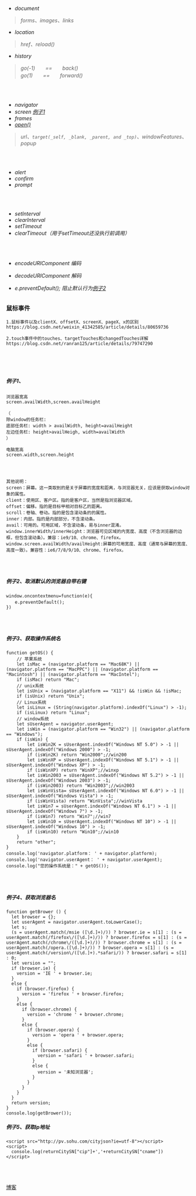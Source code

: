 <h6>
    
- document
>forms、images、links
- location
>href、reload()
- history
>go(-1)　　==　　back()<br/>go(1)　　==　　forward()

<br/><br/>

- navigator
- screen
  <a href="#demo1">例子1</a>
- frames
- [open()](https://developer.mozilla.org/en-US/docs/Web/API/Window/open)
> url、``target(_self, _blank, _parent, and _top)``、windowFeatures、popup

<br/><br/>

- alert
- confirm
- prompt

<br/><br/>

- setInterval
- clearInterval
- setTimeout
- clearTimeout（用于setTimeout还没执行前调用）

<br/><br/>

- encodeURIComponent 编码
- decodeURIComponent 解码

- e.preventDefault(); 阻止默认行为<a href="#demo2">例子2</a>


<h3>鼠标事件</h3>

```
1.鼠标事件以及clientX、offsetX、screenX、pageX、x的区别
https://blog.csdn.net/weixin_41342585/article/details/80659736

2.touch事件中的touches、targetTouches和changedTouches详解
https://blog.csdn.net/ranran125/article/details/79747290
```


<br/><br/><br/>



<h5 id="demo1">例子1、</h5>

```
浏览器宽高
screen.availWidth,screen.availHeight

（
除window的任务栏: 
底部任务栏: width > availWidth, height=availHeight
左边任务栏: height>availHeigh, width=availWidth
）

电脑宽高
screen.width,screen.height




其他说明：
screen：屏幕。这一类取到的是关于屏幕的宽度和距离，与浏览器无关，应该是获取window对象的属性。
client：使用区、客户区。指的是客户区，当然是指浏览器区域。
offset：偏移。指的是目标甲相对目标乙的距离。
scroll：卷轴、卷动。指的是包含滚动条的的属性。
inner：内部。指的是内部部分，不含滚动条。
avail：可用的。可用区域，不含滚动条，易与inner混淆。
window.innerWidth/innerHeight：浏览器可见区域的内宽度、高度（不含浏览器的边框，但包含滚动条）。兼容：ie9/10、chrome、firefox。
window.screen.availWidth/availHeight:屏幕的可用宽度、高度（通常与屏幕的宽度、高度一致）。兼容性：ie6/7/8/9/10、chrome、firefox。
```

<br/><br/>

<h5 id="demo2">例子2、取消默认的浏览器自带右键 </h5>

```
window.oncontextmenu=function(e){
　　e.preventDefault();
})
```

<br/><br/>

<h5 id="demo3">例子3、获取操作系统名</h5>

```
function getOS() {
    // 苹果系统
    let isMac = (navigator.platform == "Mac68K") || (navigator.platform == "MacPPC") || (navigator.platform == "Macintosh") || (navigator.platform == "MacIntel");
    if (isMac) return "Mac";
    // unix系统
    let isUnix = (navigator.platform == "X11") && !isWin && !isMac;
    if (isUnix) return "Unix";
    // Linux系统
    let isLinux = (String(navigator.platform).indexOf("Linux") > -1);
    if (isLinux) return "Linux";
    // window系统
    let sUserAgent = navigator.userAgent;
    let isWin = (navigator.platform == "Win32") || (navigator.platform == "Windows");
    if (isWin) {
        let isWin2K = sUserAgent.indexOf("Windows NT 5.0") > -1 || sUserAgent.indexOf("Windows 2000") > -1;
        if (isWin2K) return "Win2000";//win200
        let isWinXP = sUserAgent.indexOf("Windows NT 5.1") > -1 || sUserAgent.indexOf("Windows XP") > -1;
        if (isWinXP) return "WinXP";//winxp
        let isWin2003 = sUserAgent.indexOf("Windows NT 5.2") > -1 || sUserAgent.indexOf("Windows 2003") > -1;
        if (isWin2003) return "Win2003";//win2003
        let isWinVista= sUserAgent.indexOf("Windows NT 6.0") > -1 || sUserAgent.indexOf("Windows Vista") > -1;
        if (isWinVista) return "WinVista";//winVista
        let isWin7 = sUserAgent.indexOf("Windows NT 6.1") > -1 || sUserAgent.indexOf("Windows 7") > -1;
        if (isWin7) return "Win7";//win7
        let isWin10 = sUserAgent.indexOf("Windows NT 10") > -1 || sUserAgent.indexOf("Windows 10") > -1;
        if (isWin10) return "Win10";//win10
    }
    return "other";
}
console.log('navigator.platform： ' + navigator.platform);
console.log('navigator.userAgent： ' + navigator.userAgent);
console.log("您的操作系统是：" + getOS());
```

<br/><br/>

<h5 id="demo4">例子4、获取浏览器名</h5>

```
function getBrower () {
  let browser = {};
  let userAgent = navigator.userAgent.toLowerCase();
  let s;
  (s = userAgent.match(/msie ([\d.]+)/)) ? browser.ie = s[1] : (s = userAgent.match(/firefox\/([\d.]+)/)) ? browser.firefox = s[1] : (s = userAgent.match(/chrome\/([\d.]+)/)) ? browser.chrome = s[1] : (s = userAgent.match(/opera.([\d.]+)/)) ? browser.opera = s[1] : (s = userAgent.match(/version\/([\d.]+).*safari/)) ? browser.safari = s[1] : 0;
  let version = "";
  if (browser.ie) {
    version = 'IE ' + browser.ie;
  }
  else {
    if (browser.firefox) {
      version = 'firefox ' + browser.firefox;
    }
    else {
      if (browser.chrome) {
        version = 'chrome ' + browser.chrome;
      }
      else {
        if (browser.opera) {
          version = 'opera ' + browser.opera;
        }
        else {
          if (browser.safari) {
            version = 'safari ' + browser.safari;
          }
          else {
            version = '未知浏览器';
          }
        }
      }
    }
  }
  return version;
}
console.log(getBrower());
```

<h5 id="demo5">例子5、获取ip地址</h5>

```
<script src="http://pv.sohu.com/cityjson?ie=utf-8"></script>
<script>
  console.log(returnCitySN["cip"]+','+returnCitySN["cname"])
</script>
```




<br/><br/><br/>
[博客](https://www.cnblogs.com/lgyong/p/8998944.html)


</h6>